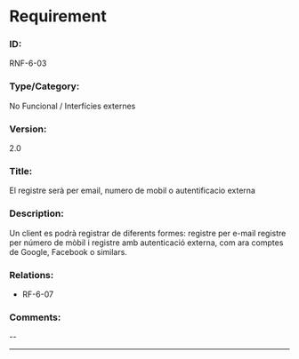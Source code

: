# Requirement

### ID:
RNF-6-03

### Type/Category:
No Funcional / Interfícies externes

### Version:
2.0

### Title:
El registre serà per email, numero de mobil o autentificacio externa

### Description:
Un client es podrà registrar de diferents formes: registre per e-mail registre per número de mòbil i registre amb autenticació externa, com ara comptes de Google, Facebook o similars.

### Relations:
* RF-6-07

### Comments:
--

---